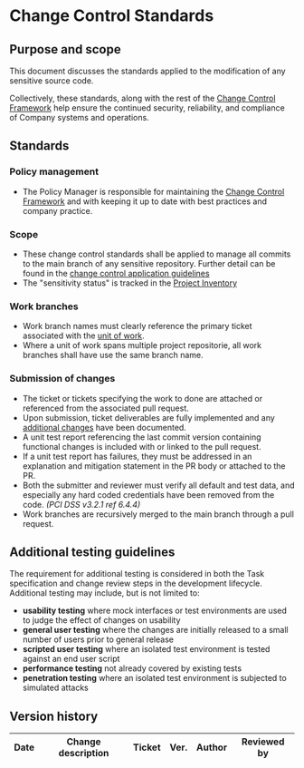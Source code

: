 # Change Control Standards

## Purpose and scope

This document discusses the standards applied to the modification of any sensitive source code.

Collectively, these standards, along with the rest of the [Change Control Framework](../Change%20Control%20Framework.md) help ensure the continued security, reliability, and compliance of Company systems and operations.

## Standards

### Policy management

- <span id="A3F7A02F-63B1-4B2F-85F6-4C7013369E77">The <role>Policy Manager</role> is responsible for maintaining the [Change Control Framework](../Change%20Control%20Framework.md) and with keeping it up to date with best practices and company practice.</span>

### Scope

- <span id="0D3804BA-015D-480F-A148-5D0E1251DFCD">These change control standards shall be applied to manage all commits to the main branch of any sensitive repository. Further detail can be found in the [change control application guidelines](../Change%20Control%20Framework.md#change-control-application-guidelines)</span>
- <span id="1ADAFBFD-D7B1-462D-8B3B-E200179AB770">The "sensitivity status" is tracked in the [Project Inventory](Project%20Standards.md#project-inventoryj)</span>

### Work branches

- <span id="0C4164FB-89C9-48BC-BDEA-B152212831E9">Work branch names must clearly reference the primary ticket associated with the [unit of work](../Change%20Control%20Framework.md#unit-of-work).</span>
- <span id="D6157067-52AB-49BD-8657-2D6FBB931928">Where a unit of work spans multiple project repositorie, all work branches shall have use the same branch name.</span>

### Submission of changes

- <span id="846E6439-B6B4-44B7-8285-A32945D1F64C">The ticket or tickets specifying the work to done are attached or referenced from the associated pull request.</span>
- <span id="2344471E-6090-4499-839F-08B49F8B1405">Upon submission, ticket deliverables are fully implemented and any [additional changes](#additional-changes) have been documented.</span>
- <span id="E51DE60E-FC61-47C3-8D3C-584F1DABE90E">A unit test report referencing the last commit version containing functional changes is included with or linked to the pull request.</span>
- <span id="2F590A5C-5A33-4CB1-B349-34DF96F3A604">If a unit test report has failures, they must be addressed in an explanation and mitigation statement in the PR body or attached to the PR.</span>
- <span id="8FEB945D-C8BE-4411-8080-3961835F9B1A">Both the submitter and reviewer must verify all default and test data, and especially any hard coded credentials have been removed from the code.</span> *(PCI DSS v3.2.1 ref 6.4.4)*
- <span id="F0DA3291-60E2-4EE2-A430-5DB7E5FFD06E">Work branches are recursively merged to the main branch through a pull request.</span>

## Additional testing guidelines

The requirement for additional testing is considered in both the Task specification and change review steps in the development lifecycle. Additional testing may include, but is not limited to:

* **usability testing** where mock interfaces or test environments are used to judge the effect of changes on usability
* **general user testing** where the changes are initially released to a small number of users prior to general release
* **scripted user testing** where an isolated test environment is tested against an end user script
* **performance testing** not already covered by existing tests
* **penetration testing** where an isolated test environment is subjected to simulated attacks

## Version history

Date | Change description | Ticket | Ver. | Author | Reviewed by
-----|--------------------|--------|------------|--------|-------------
